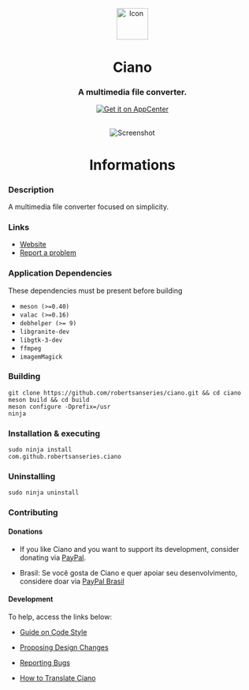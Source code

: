 <div align="center">
  <img class="center" width="64" height="64" src="https://github.com/robertsanseries/ciano/blob/master/data/images/com.github.robertsanseries.ciano.png" alt="Icon">
  <h1 class="rich-diff-level-zero">Ciano</h1>
  <h3 align="center">A multimedia file converter.</h3>
  <a href="https://appcenter.elementary.io/com.github.robertsanseries.ciano" target="_blank">
    <img align="center" src="https://appcenter.elementary.io/badge.svg" alt="Get it on AppCenter">
    </a>
</div>

<br/>

<p align="center">
    <img src="https://github.com/robertsanseries/ciano/blob/master/data/images/screenshot.png" alt="Screenshot">
</p>

<div class="center">
  <h1 align="center"> Informations </h1>
</div>

### Description

A multimedia file converter focused on simplicity.

### Links

- [Website](https://robertsanseries.github.io/ciano)
- [Report a problem](https://github.com/robertsanseries/ciano/issues)

### Application Dependencies 
These dependencies must be present before building
 - `meson (>=0.40)`
 - `valac (>=0.16)`
 - `debhelper (>= 9)`
 - `libgranite-dev`
 - `libgtk-3-dev`
 - `ffmpeg`
 - `imagemMagick`
 
 ### Building

```
git clone https://github.com/robertsanseries/ciano.git && cd ciano
meson build && cd build
meson configure -Dprefix=/usr
ninja
```

### Installation & executing
```
sudo ninja install
com.github.robertsanseries.ciano
```

### Uninstalling

```
sudo ninja uninstall
```

### Contributing

#### Donations
 - If you like Ciano and you want to support its development, consider donating via [PayPal](https://www.paypal.com/cgi-bin/webscr?cmd=_s-xclick&hosted_button_id=S698J2TUEMT3C).

 - Brasil: Se você gosta de Ciano e quer apoiar seu desenvolvimento, considere doar via [PayPal Brasil](https://www.paypal.com/cgi-bin/webscr?cmd=_s-xclick&hosted_button_id=FJ2EVELMCFPU6)

#### Development
To help, access the links below:

- [Guide on Code Style](https://github.com/robertsanseries/ciano/wiki/Guide-on-code-style)

- [Proposing Design Changes](https://github.com/robertsanseries/ciano/wiki/Proposing-Design-Changes)

- [Reporting Bugs](https://github.com/robertsanseries/ciano/wiki/Reporting-Bugs)

- [How to Translate Ciano](https://github.com/robertsanseries/ciano/wiki/Translate)
